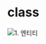 # class

![1. 엔티티](https://user-images.githubusercontent.com/63347111/164678702-90daf840-8884-4e18-a2af-fa1442701509.jpg)
